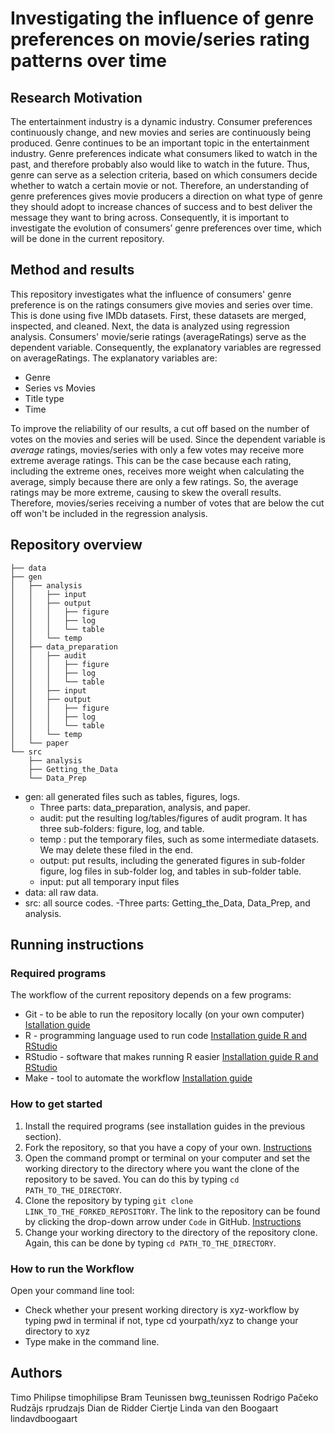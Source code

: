 # Investigating the influence of genre preferences on movie/series rating patterns over time

## Research Motivation
The entertainment industry is a dynamic industry. Consumer preferences continuously change, and new movies and series are continuously being produced. Genre continues to be an important topic in the entertainment industry. Genre preferences indicate what consumers liked to watch in the past, and therefore probably also would like to watch in the future. Thus, genre can serve as a selection criteria, based on which consumers decide whether to watch a certain movie or not. Therefore, an understanding of genre preferences gives movie producers a direction on what type of genre they should adopt to increase chances of success and to best deliver the message they want to bring across. Consequently, it is important to investigate the evolution of consumers’ genre preferences over time, which will be done in the current repository. 

## Method and results
This repository investigates what the influence of consumers' genre preference is on the ratings consumers give movies and series over time. This is done using five IMDb datasets. First, these datasets are merged, inspected, and cleaned. Next, the data is analyzed  using regression analysis. Consumers' movie/serie ratings (averageRatings) serve as the dependent variable. Consequently, the explanatory variables are regressed on averageRatings. The explanatory variables are: 

* Genre
* Series vs Movies 
* Title type
* Time

To improve the reliability of our results, a cut off based on the number of votes on the movies and series will be used. Since the dependent variable is *average* ratings, movies/series with only a few votes may receive more extreme average ratings. This can be the case because each rating, including the extreme ones, receives more weight when calculating the average, simply because there are only a few ratings. So, the average ratings may be more extreme, causing to skew the overall results. Therefore, movies/series receiving a number of votes that are below the cut off won't be included in the regression analysis. 

## Repository overview

```
├── data
├── gen
│   ├── analysis
│   │   ├── input
│   │   ├── output
│   │   │   ├── figure
│   │   │   ├── log
│   │   │   └── table
│   │   └── temp
│   ├── data_preparation
│   │   ├── audit
│   │   │   ├── figure
│   │   │   ├── log
│   │   │   └── table
│   │   ├── input
│   │   ├── output
│   │   │   ├── figure
│   │   │   ├── log
│   │   │   └── table
│   │   └── temp
│   └── paper
└── src
    ├── analysis
    ├── Getting_the_Data
    └── Data_Prep
```
    
* gen: all generated files such as tables, figures, logs.
  - Three parts: data_preparation, analysis, and paper.
  - audit: put the resulting log/tables/figures of audit program. It has three sub-folders: figure, log, and table.
  - temp : put the temporary files, such as some intermediate datasets. We may delete these filed in the end.
  - output: put results, including the generated figures in sub-folder figure, log files in sub-folder log, and tables in sub-folder table.
  - input: put all temporary input files
* data: all raw data.
* src: all source codes.
  -Three parts: Getting_the_Data, Data_Prep, and analysis.

## Running instructions

### Required programs
The workflow of the current repository depends on a few programs: 

* Git - to be able to run the repository locally (on your own computer) [Istallation guide](https://tilburgsciencehub.com/topics/automation/version-control/start-git/git/)
* R - programming language used to run code [Installation guide R and RStudio](https://tilburgsciencehub.com/topics/computer-setup/software-installation/rstudio/r/)
* RStudio - software that makes running R easier [Installation guide R and RStudio](https://tilburgsciencehub.com/topics/computer-setup/software-installation/rstudio/r/)
* Make - tool to automate the workflow [Installation guide](https://tilburgsciencehub.com/topics/automation/automation-tools/makefiles/make])

### How to get started
1. Install the required programs (see installation guides in the previous section).
2. Fork the repository, so that you have a copy of your own. [Instructions](https://docs.github.com/en/pull-requests/collaborating-with-pull-requests/working-with-forks/fork-a-repo)
3. Open the command prompt or terminal on your computer and set the working directory to the directory where you want the clone of the repository to be saved. You can do this by typing `cd PATH_TO_THE_DIRECTORY`.
4. Clone the repository by typing `git clone LINK_TO_THE_FORKED_REPOSITORY`. The link to the repository can be found by clicking the drop-down arrow under `Code` in GitHub. [Instructions](https://docs.github.com/en/pull-requests/collaborating-with-pull-requests/working-with-forks/fork-a-repo#cloning-your-forked-repository)
5. Change your working directory to the directory of the repository clone. Again, this can be done by typing `cd PATH_TO_THE_DIRECTORY`.

### How to run the Workflow
Open your command line tool:

* Check whether your present working directory is xyz-workflow by typing pwd in terminal
  if not, type cd yourpath/xyz to change your directory to xyz
* Type make in the command line.

## Authors
Timo Philipse            timophilipse 
Bram Teunissen           bwg_teunissen
Rodrigo Pačeko Rudzājs   rprudzajs
Dian de Ridder           Ciertje
Linda van den Boogaart   lindavdboogaart 	
